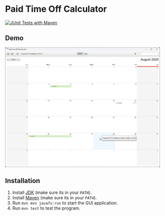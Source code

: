 # Paid Time Off Calculator

[![JUnit Tests with Maven](https://github.com/MattTheCuber/pto-calculator/actions/workflows/maven.yml/badge.svg)](https://github.com/MattTheCuber/pto-calculator/actions/workflows/maven.yml)

## Demo

![Demonstration](.\docs\images\demonstration.png)

## Installation

1. Install [JDK](https://www.oracle.com/java/technologies/downloads/) (make sure its in your `PATH`).
2. Install [Maven](https://maven.apache.org/download.cgi) (make sure its in your `PATH`).
3. Run `mvn mvn javafx:run` to start the GUI application.
4. Run `mvn test` to test the program.
